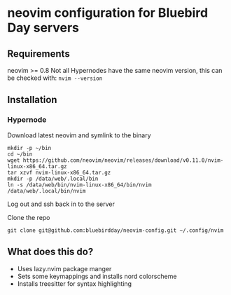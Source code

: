 # neovim configuration for Bluebird Day servers

## Requirements
neovim >= 0.8
Not all Hypernodes have the same neovim version, this can be checked with:
```nvim --version```

## Installation

### Hypernode
Download latest neovim and symlink to the binary
```shell
mkdir -p ~/bin
cd ~/bin
wget https://github.com/neovim/neovim/releases/download/v0.11.0/nvim-linux-x86_64.tar.gz
tar xzvf nvim-linux-x86_64.tar.gz
mkdir -p /data/web/.local/bin
ln -s /data/web/bin/nvim-linux-x86_64/bin/nvim /data/web/.local/bin/nvim
```
Log out and ssh back in to the server

Clone the repo
```
git clone git@github.com:bluebirdday/neovim-config.git ~/.config/nvim
```

## What does this do?

- Uses lazy.nvim package manger
- Sets some keymappings and installs nord colorscheme
- Installs treesitter for syntax highlighting
